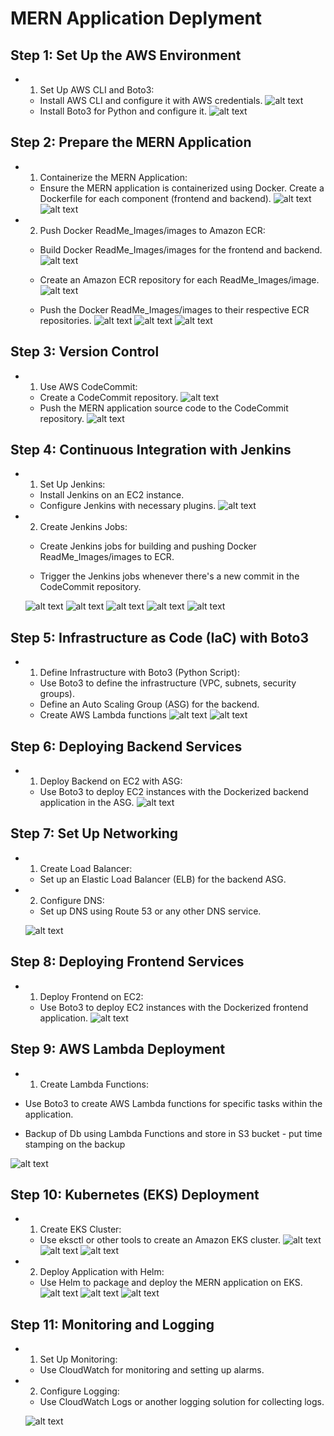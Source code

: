 # MERN Application Deplyment
## Step 1: Set Up the AWS Environment

- 1. Set Up AWS CLI and Boto3:

   - Install AWS CLI and configure it with AWS credentials.
     ![alt text](ReadMe_Images/image.png)
   - Install Boto3 for Python and configure it.
     ![alt text](ReadMe_Images/image-1.png)

## Step 2: Prepare the MERN Application

- 1. Containerize the MERN Application:

   - Ensure the MERN application is containerized using Docker. Create a Dockerfile for each component (frontend and backend).
   ![alt text](ReadMe_Images/image-2.png)
   ![alt text](ReadMe_Images/image-3.png)

- 2. Push Docker ReadMe_Images/images to Amazon ECR:

   - Build Docker ReadMe_Images/images for the frontend and backend.
     ![alt text](ReadMe_Images/image-4.png)

   - Create an Amazon ECR repository for each ReadMe_Images/image.
     ![alt text](ReadMe_Images/image-5.png) 

   - Push the Docker ReadMe_Images/images to their respective ECR repositories.
     ![alt text](ReadMe_Images/image-6.png)
     ![alt text](ReadMe_Images/image-7.png)
     ![alt text](ReadMe_Images/image-8.png)

## Step 3: Version Control

- 1. Use AWS CodeCommit:

   - Create a CodeCommit repository.
     ![alt text](ReadMe_Images/image-9.png) 
   - Push the MERN application source code to the CodeCommit repository.
     ![alt text](ReadMe_Images/image-10.png)

## Step 4: Continuous Integration with Jenkins

- 1. Set Up Jenkins:

   - Install Jenkins on an EC2 instance.
   - Configure Jenkins with necessary plugins.
     ![alt text](ReadMe_Images/image-11.png)

- 2. Create Jenkins Jobs:

   - Create Jenkins jobs for building and pushing Docker ReadMe_Images/images to ECR.

   - Trigger the Jenkins jobs whenever there's a new commit in the CodeCommit repository.

   ![alt text](ReadMe_Images/image-12.png)
   ![alt text](ReadMe_Images/image-13.png)
   ![alt text](ReadMe_Images/image-14.png)
   ![alt text](ReadMe_Images/image-15.png)
   ![alt text](ReadMe_Images/image-16.png)

## Step 5: Infrastructure as Code (IaC) with Boto3

- 1. Define Infrastructure with Boto3 (Python Script):

   - Use Boto3 to define the infrastructure (VPC, subnets, security groups).
   - Define an Auto Scaling Group (ASG) for the backend.
   - Create AWS Lambda functions
   ![alt text](ReadMe_Images/image-17.png)
   ![alt text](ReadMe_Images/image-18.png)

## Step 6: Deploying Backend Services

- 1. Deploy Backend on EC2 with ASG:

   - Use Boto3 to deploy EC2 instances with the Dockerized backend application in the ASG.
   ![alt text](ReadMe_Images/image-19.png)

## Step 7: Set Up Networking

- 1. Create Load Balancer:

   - Set up an Elastic Load Balancer (ELB) for the backend ASG.

- 2. Configure DNS:

   - Set up DNS using Route 53 or any other DNS service.

   ![alt text](ReadMe_Images/image-20.png)

## Step 8: Deploying Frontend Services

- 1. Deploy Frontend on EC2:

   - Use Boto3 to deploy EC2 instances with the Dockerized frontend application.
   ![alt text](ReadMe_Images/image-21.png)

## Step 9: AWS Lambda Deployment

- 1. Create Lambda Functions:

- Use Boto3 to create AWS Lambda functions for specific tasks within the application.

- Backup of Db using Lambda Functions and store in S3 bucket - put time stamping on the backup

![alt text](ReadMe_Images/image-22.png)

## Step 10: Kubernetes (EKS) Deployment

- 1. Create EKS Cluster:

   - Use eksctl or other tools to create an Amazon EKS cluster.
   ![alt text](ReadMe_Images/image-23.png)
   ![alt text](ReadMe_Images/image-24.png)
   ![alt text](ReadMe_Images/image-25.png)


- 2. Deploy Application with Helm:

   - Use Helm to package and deploy the MERN application on EKS.
   ![alt text](ReadMe_Images/image-26.png)
   ![alt text](ReadMe_Images/image-27.png)
   ![alt text](ReadMe_Images/image-28.png)
## Step 11: Monitoring and Logging

- 1. Set Up Monitoring:

   - Use CloudWatch for monitoring and setting up alarms.


- 2. Configure Logging:

   - Use CloudWatch Logs or another logging solution for collecting logs.
   
   ![alt text](ReadMe_Images/image-29.png)
